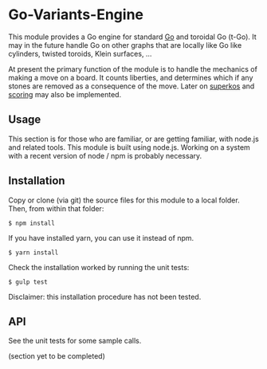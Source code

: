 # Go-Variants-Engine
This module provides a Go engine for standard [Go](https://en.wikipedia.org/wiki/Go_(game)) and toroidal Go (t-Go). It may in the future handle Go on other graphs that are locally like Go like cylinders, twisted toroids, Klein surfaces, … 

At present the primary function of the module is to handle the mechanics of making a move on a board. It counts liberties, and determines which if any stones are removed as a consequence of the move. Later on [superkos](https://senseis.xmp.net/?Superko) and [scoring](https://senseis.xmp.net/?Scoring) may also be implemented. 


## Usage
This section is for those who are familiar, or are getting familiar, with node.js and related tools. This module is built using node.js. Working on a system with a recent version of node / npm is probably necessary.
## Installation 
Copy or clone (via git) the source files for this module to a local folder. Then, from within that folder:
```
$ npm install
```
If you have installed yarn, you can use it instead of npm.
```
$ yarn install
```
Check the installation worked by running the unit tests:

```
$ gulp test
```

Disclaimer: this installation procedure has not been tested.
## API
See the unit tests for some sample calls.

(section yet to be completed)
